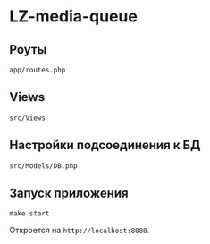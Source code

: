 # LZ-media-queue

## Роуты
```
app/routes.php
```
## Views
```
src/Views
```
## Настройки подсоединения к БД
```
src/Models/DB.php
```
## Запуск приложения
```
make start
```

Откроется на `http://localhost:8080`.
